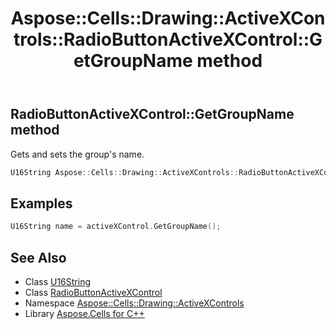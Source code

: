﻿---
title: Aspose::Cells::Drawing::ActiveXControls::RadioButtonActiveXControl::GetGroupName method
linktitle: GetGroupName
second_title: Aspose.Cells for C++ API Reference
description: 'Aspose::Cells::Drawing::ActiveXControls::RadioButtonActiveXControl::GetGroupName method. Gets and sets the group''s name in C++.'
type: docs
weight: 700
url: /cpp/aspose.cells.drawing.activexcontrols/radiobuttonactivexcontrol/getgroupname/
---
## RadioButtonActiveXControl::GetGroupName method


Gets and sets the group's name.

```cpp
U16String Aspose::Cells::Drawing::ActiveXControls::RadioButtonActiveXControl::GetGroupName()
```


## Examples


```cpp
U16String name = activeXControl.GetGroupName();
```

## See Also

* Class [U16String](../../../aspose.cells/u16string/)
* Class [RadioButtonActiveXControl](../)
* Namespace [Aspose::Cells::Drawing::ActiveXControls](../../)
* Library [Aspose.Cells for C++](../../../)
